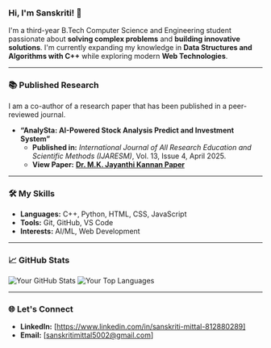 ### Hi, I'm Sanskriti! 👋

I'm a third-year B.Tech Computer Science and Engineering student passionate about **solving complex problems** and **building innovative solutions**. I'm currently expanding my knowledge in **Data Structures and Algorithms with C++** while exploring modern **Web Technologies**.

---

### 📚 Published Research

I am a co-author of a research paper that has been published in a peer-reviewed journal.

* **“AnalySta: AI-Powered Stock Analysis Predict and Investment System”**
    * **Published in:** *International Journal of All Research Education and Scientific Methods (IJARESM)*, Vol. 13, Issue 4, April 2025.
    * **View Paper:** **[Dr. M.K. Jayanthi Kannan Paper](https://www.ijaresm.com/uploaded_files/document_file/Dr._M_.K_._Jayanthi_Kannan_J8WL.pdf)**

---

### 🛠️ My Skills

* **Languages:** C++, Python, HTML, CSS, JavaScript
* **Tools:** Git, GitHub, VS Code
* **Interests:** AI/ML, Web Development

---
### 📈 GitHub Stats

![Your GitHub Stats](https://github-readme-stats.vercel.app/api?username=Sanskriti199&show_icons=true&theme=vue)
![Your Top Languages](https://github-readme-stats.vercel.app/api/top-langs/?username=Sanskriti199&layout=compact&card_width=440&theme=vue)

---

### 🌐 Let's Connect

* **LinkedIn:** [https://www.linkedin.com/in/sanskriti-mittal-812880289]
* **Email:** [sanskritimittal5002@gmail.com]
